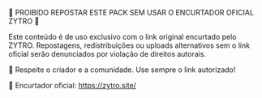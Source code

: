 🚫 PROIBIDO REPOSTAR ESTE PACK SEM USAR O ENCURTADOR OFICIAL ZYTRO 🚫

Este conteúdo é de uso exclusivo com o link original encurtado pelo ZYTRO.
Repostagens, redistribuições ou uploads alternativos sem o link oficial serão denunciados por violação de direitos autorais.

📌 Respeite o criador e a comunidade.
Use sempre o link autorizado!

🔗 Encurtador oficial: https://zytro.site/
